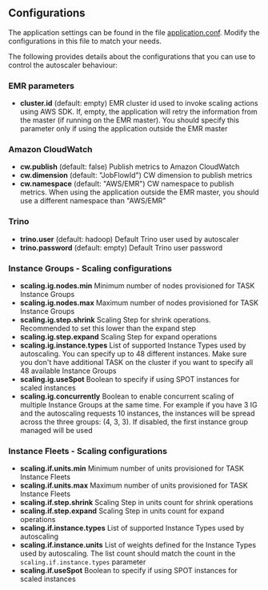 ## Configurations
The application settings can be found in the file [application.conf](../src/main/resources/application.conf). 
Modify the configurations in this file to match your needs. 

The following provides details about the configurations that you can use to control the autoscaler behaviour:

### EMR parameters
- **cluster.id** (default: empty) EMR cluster id used to invoke scaling actions using AWS SDK. If, empty, the application will retry the information from the master (if running on the EMR master). You should specify this parameter only if using the application outside the EMR master

### Amazon CloudWatch
- **cw.publish** (default: false) Publish metrics to Amazon CloudWatch
- **cw.dimension** (default: "JobFlowId") CW dimension to publish metrics
- **cw.namespace** (default: "AWS/EMR") CW namespace to publish metrics. When using the application outside the EMR master, you should use a different namespace than "AWS/EMR"

### Trino
- **trino.user** (default: hadoop) Default Trino user used by autoscaler
- **trino.password** (default: empty) Default Trino user password

### Instance Groups - Scaling configurations
- **scaling.ig.nodes.min** Minimum number of nodes provisioned for TASK Instance Groups
- **scaling.ig.nodes.max** Maximum number of nodes provisioned for TASK Instance Groups
- **scaling.ig.step.shrink** Scaling Step for shrink operations. Recommended to set this lower than the expand step
- **scaling.ig.step.expand** Scaling Step for expand operations
- **scaling.ig.instance.types** List of supported Instance Types used by autoscaling. You can specify up to 48 different instances. Make sure you don't have additional TASK on the cluster if you want to specify all 48 available Instance Groups
- **scaling.ig.useSpot** Boolean to specify if using SPOT instances for scaled instances
- **scaling.ig.concurrently** Boolean to enable concurrent scaling of multiple Instance Groups at the same time. For example if you have 3 IG and the autoscaling requests 10 instances, the instances will be spread across the three groups: (4, 3, 3). If disabled, the first instance group managed will be used

### Instance Fleets - Scaling configurations
- **scaling.if.units.min**  Minimum number of units provisioned for TASK Instance Fleets
- **scaling.if.units.max** Maximum number of units provisioned for TASK Instance Fleets
- **scaling.if.step.shrink** Scaling Step in units count for shrink operations
- **scaling.if.step.expand** Scaling Step in units count for expand operations
- **scaling.if.instance.types** List of supported Instance Types used by autoscaling
- **scaling.if.instance.units** List of weights defined for the Instance Types used by autoscaling. The list count should match the count in the `scaling.if.instance.types` parameter
- **scaling.if.useSpot** Boolean to specify if using SPOT instances for scaled instances
